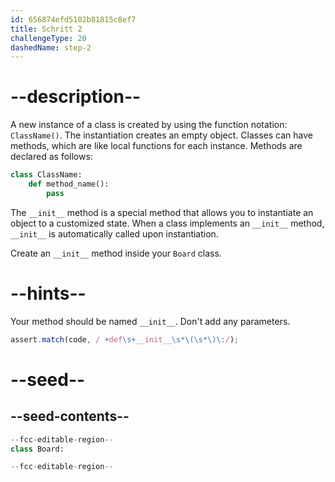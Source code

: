 ```yaml
---
id: 656874efd5102b81815c8ef7
title: Schritt 2
challengeType: 20
dashedName: step-2
---
```


# --description--

A new instance of a class is created by using the function notation: `ClassName()`. The instantiation creates an empty object. Classes can have methods, which are like local functions for each instance. Methods are declared as follows:

```python
class ClassName:
    def method_name():
        pass
```

The `__init__` method is a special method that allows you to instantiate an object to a customized state. When a class implements an `__init__` method, `__init__` is automatically called upon instantiation.

Create an `__init__` method inside your `Board` class.

# --hints--

Your method should be named `__init__`. Don't add any parameters.

```js
assert.match(code, / +def\s+__init__\s*\(\s*\)\:/);
```

# --seed--

## --seed-contents--

```py
--fcc-editable-region--
class Board:

--fcc-editable-region--
```
